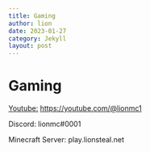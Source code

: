 ```yaml
---
title: Gaming
author: lion
date: 2023-01-27
category: Jekyll
layout: post
---
```

# Gaming

[Youtube:](https://youtube.com/@lionmc1) https://youtube.com/@lionmc1

Discord: lionmc#0001

Minecraft Server: play.lionsteal.net
